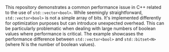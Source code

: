 This repository demonstrates a common performance issue in C++ related to the use of `std::vector<bool>`. While seemingly straightforward, `std::vector<bool>` is not a simple array of bits.  It's implemented differently for optimization purposes but can introduce unexpected overhead. This can be particularly problematic when dealing with large numbers of boolean values where performance is critical.  The example showcases the performance difference between `std::vector<bool>` and `std::bitset<N>` (where N is the number of boolean values).